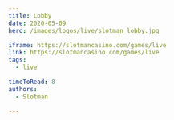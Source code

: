 ```yaml
---
title: Lobby
date: 2020-05-09
hero: /images/logos/live/slotman_lobby.jpg

iframe: https://slotmancasino.com/games/live
link: https://slotmancasino.com/games/live
tags: 
  - live

timeToRead: 8
authors:
  - Slotman

---
```

